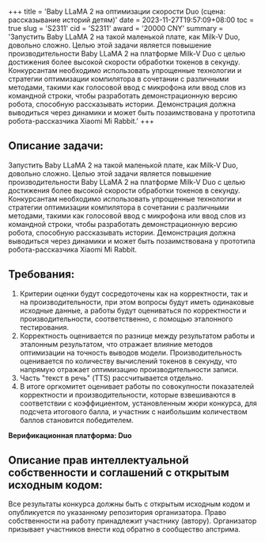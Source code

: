 +++
title = 'Baby LLaMA 2 на оптимизации скорости Duo (сцена: рассказывание историй детям)'
date = 2023-11-27T19:57:09+08:00
toc = true
slug = 'S2311'
cid = 'S2311'
award = '20000 CNY'
summary = 'Запустить Baby LLaMA 2 на такой маленькой плате, как Milk-V Duo, довольно сложно. Целью этой задачи является повышение производительности Baby LLaMA 2 на платформе Milk-V Duo с целью достижения более высокой скорости обработки токенов в секунду. Конкурсантам необходимо использовать упрощенные технологии и стратегии оптимизации компилятора в сочетании с различными методами, такими как голосовой ввод с микрофона или ввод слов из командной строки, чтобы разработать демонстрационную версию робота, способную рассказывать истории. Демонстрация должна выводиться через динамики и может быть позаимствована у прототипа робота-рассказчика Xiaomi Mi Rabbit.'
+++

## Описание задачи:

Запустить Baby LLaMA 2 на такой маленькой плате, как Milk-V Duo, довольно сложно. Целью этой задачи является повышение производительности Baby LLaMA 2 на платформе Milk-V Duo с целью достижения более высокой скорости обработки токенов в секунду. Конкурсантам необходимо использовать упрощенные технологии и стратегии оптимизации компилятора в сочетании с различными методами, такими как голосовой ввод с микрофона или ввод слов из командной строки, чтобы разработать демонстрационную версию робота, способную рассказывать истории. Демонстрация должна выводиться через динамики и может быть позаимствована у прототипа робота-рассказчика Xiaomi Mi Rabbit.

## Требования:

1. Критерии оценки будут сосредоточены как на корректности, так и на производительности, при этом вопросы будут иметь одинаковые исходные данные, а работы будут оцениваться по корректности и производительности, соответственно, с помощью эталонного тестирования.
2. Корректность оценивается по разнице между результатом работы и эталонным результатом, что отражает влияние методов оптимизации на точность выводов модели. Производительность оценивается по количеству вычислений токенов в секунду, что напрямую отражает оптимизацию производительности записи.
3. Часть "текст в речь" (TTS) рассчитывается отдельно.
4. В итоге оргкомитет оценивает работы по совокупности показателей корректности и производительности, которые взвешиваются в соответствии с коэффициентом, установленным жюри конкурса, для подсчета итогового балла, и участник с наибольшим количеством баллов становится победителем.

**Верификационная платформа: Duo**

## Описание прав интеллектуальной собственности и соглашений с открытым исходным кодом:

Все результаты конкурса должны быть с открытым исходным кодом и опубликуется по указанному репозитория организатора. Право собственности на работу принадлежит участнику (автору). Организатор призывает участников внести код обратно в сообщество апстрима.